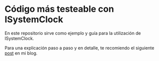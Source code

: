 # Código más testeable con ISystemClock

En este repositorio sirve como ejemplo y guía para la utilización de ISystemClock.

Para una explicación paso a paso y en detalle, te recomiendo el siguiente [post](https://facutherock.net/codigo-mas-testeable-con-isystemclock/) en mi blog.